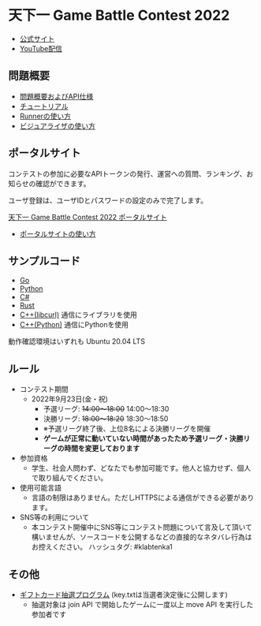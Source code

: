 # 天下一 Game Battle Contest 2022

- [公式サイト](https://tenka1.klab.jp/2022/)
- [YouTube配信](https://www.youtube.com/watch?v=JNwDmtjbu0A)

## 問題概要

- [問題概要およびAPI仕様](problem.md)
- [チュートリアル](tutorial.md)
- [Runnerの使い方](runner.md)
- [ビジュアライザの使い方](visualizer.md)

## ポータルサイト

コンテストの参加に必要なAPIトークンの発行、運営への質問、ランキング、お知らせの確認ができます。

ユーザ登録は、ユーザIDとパスワードの設定のみで完了します。

[天下一 Game Battle Contest 2022 ポータルサイト](https://2022contest.gbc.tenka1.klab.jp/portal/index.html)

- [ポータルサイトの使い方](portal.md)

## サンプルコード

- [Go](go)
- [Python](py)
- [C#](cs)
- [Rust](rust)
- [C++(libcurl)](cpp) 通信にライブラリを使用
- [C++(Python)](cpp_and_python) 通信にPythonを使用


動作確認環境はいずれも Ubuntu 20.04 LTS

## ルール

- コンテスト期間
  - 2022年9月23日(金・祝)
    - 予選リーグ: ~~14:00～18:00~~ 14:00～18:30
    - 決勝リーグ: ~~18:00～18:20~~ 18:30～18:50
    - ※予選リーグ終了後、上位8名による決勝リーグを開催
    - **ゲームが正常に動いていない時間があったため予選リーグ・決勝リーグの時間を変更しております**
- 参加資格
  - 学生、社会人問わず、どなたでも参加可能です。他人と協力せず、個人で取り組んでください。
- 使用可能言語
  - 言語の制限はありません。ただしHTTPSによる通信ができる必要があります。
- SNS等の利用について
  - 本コンテスト開催中にSNS等にコンテスト問題について言及して頂いて構いませんが、ソースコードを公開するなどの直接的なネタバレ行為はお控えください。
ハッシュタグ: #klabtenka1

## その他

- [ギフトカード抽選プログラム](lottery/lottery.py) (key.txtは当選者決定後に公開します)
  - 抽選対象は join API で開始したゲームに一度以上 move API を実行した参加者です
